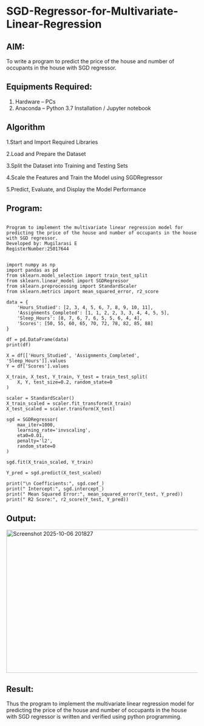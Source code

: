 # SGD-Regressor-for-Multivariate-Linear-Regression

## AIM:
To write a program to predict the price of the house and number of occupants in the house with SGD regressor.

## Equipments Required:
1. Hardware – PCs
2. Anaconda – Python 3.7 Installation / Jupyter notebook

## Algorithm
1.Start and Import Required Libraries

2.Load and Prepare the Dataset

3.Split the Dataset into Training and Testing Sets

4.Scale the Features and Train the Model using SGDRegressor

5.Predict, Evaluate, and Display the Model Performance 


## Program:
```

Program to implement the multivariate linear regression model for predicting the price of the house and number of occupants in the house with SGD regressor.
Developed by: Mugilarasi E
RegisterNumber:25017644


import numpy as np
import pandas as pd
from sklearn.model_selection import train_test_split
from sklearn.linear_model import SGDRegressor
from sklearn.preprocessing import StandardScaler
from sklearn.metrics import mean_squared_error, r2_score

data = {
    'Hours_Studied': [2, 3, 4, 5, 6, 7, 8, 9, 10, 11],
    'Assignments_Completed': [1, 1, 2, 2, 3, 3, 4, 4, 5, 5],
    'Sleep_Hours': [8, 7, 6, 7, 6, 5, 5, 6, 4, 4],
    'Scores': [50, 55, 60, 65, 70, 72, 78, 82, 85, 88]
}

df = pd.DataFrame(data)
print(df)

X = df[['Hours_Studied', 'Assignments_Completed', 'Sleep_Hours']].values
Y = df['Scores'].values

X_train, X_test, Y_train, Y_test = train_test_split(
    X, Y, test_size=0.2, random_state=0
)

scaler = StandardScaler()
X_train_scaled = scaler.fit_transform(X_train)
X_test_scaled = scaler.transform(X_test)

sgd = SGDRegressor(
    max_iter=1000,  
    learning_rate='invscaling',
    eta0=0.01, 
    penalty='l2', 
    random_state=0
)

sgd.fit(X_train_scaled, Y_train)

Y_pred = sgd.predict(X_test_scaled)

print("\n Coefficients:", sgd.coef_)
print(" Intercept:", sgd.intercept_)
print(" Mean Squared Error:", mean_squared_error(Y_test, Y_pred))
print(" R2 Score:", r2_score(Y_test, Y_pred))  

```

## Output:
<img width="693" height="376" alt="Screenshot 2025-10-06 201827" src="https://github.com/user-attachments/assets/633aaa5d-b741-43a1-90d8-f1ea2c44064f" />



## Result:
Thus the program to implement the multivariate linear regression model for predicting the price of the house and number of occupants in the house with SGD regressor is written and verified using python programming.
